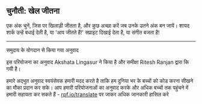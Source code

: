 ## चुनौती: खेल जीतना

एक अंक चुनें, जिस पर खिलाड़ी जीतता है, और कुछ अच्छा करें जब उनके उतने अंक बन जायें। शायद शार्क उन्हें बधाई देती है, या 'आप जीतते हैं!' सप्राइट दिखाई देता है, या संगीत बजता है!


***
समुदाय के योगदान से किया गया अनुवाद

इस परियोजना का अनुवाद Akshata Lingasur ने किया है और समीक्षा Ritesh Ranjan द्वारा कि गयी  है।

हमारे अद्भुत अनुवाद स्वयंसेवक हमारी मदद करते है ताकि हम दुनिया भर के बच्चों को कोड करना सीखने का मौका प्रदान कर सके। आप हमारी परियोजनाओं का अनुवाद करके और अधिक बच्चों तक पहुंचने में हमारी सहायता कर सकते हैं - [rpf.io/translate](https://rpf.io/translate) पर जाकर अधिक जानकारी हासिल करे